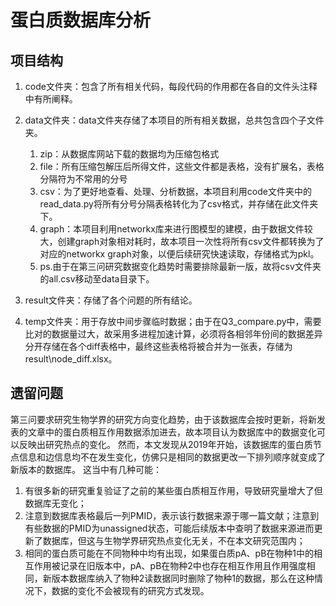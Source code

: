 # 蛋白质数据库分析

## 项目结构
1. code文件夹：包含了所有相关代码，每段代码的作用都在各自的文件头注释中有所阐释。

2. data文件夹：data文件夹存储了本项目的所有相关数据，总共包含四个子文件夹。
   1. zip：从数据库网站下载的数据均为压缩包格式
   2. file：所有压缩包解压后所得文件，这些文件都是表格，没有扩展名，表格分隔符为不常用的分号
   3. csv：为了更好地查看、处理、分析数据，本项目利用code文件夹中的read_data.py将所有分号分隔表格转化为了csv格式，并存储在此文件夹下。
   4. graph：本项目利用networkx库来进行图模型的建模，由于数据文件较大，创建graph对象相对耗时，故本项目一次性将所有csv文件都转换为了对应的networkx graph对象，以便后续研究快速读取，存储格式为pkl。
   5. ps.由于在第三问研究数据变化趋势时需要排除最新一版，故将csv文件夹的all.csv移动至data目录下。
3. result文件夹：存储了各个问题的所有结论。
4. temp文件夹：用于存放中间步骤临时数据；由于在Q3_compare.py中，需要比对的数据量过大，故采用多进程加速计算，必须将各相邻年份间的数据差异分开存储在各个diff表格中，最终这些表格将被合并为一张表，存储为result\node_diff.xlsx。

## 遗留问题
第三问要求研究生物学界的研究方向变化趋势，由于该数据库会按时更新，将新发表的文章中的蛋白质相互作用数据添加进去，故本项目认为数据库中的数据变化可以反映出研究热点的变化。
然而，本文发现从2019年开始，该数据库的蛋白质节点信息和边信息均不在发生变化，仿佛只是相同的数据更改一下排列顺序就变成了新版本的数据库。
这当中有几种可能：
1. 有很多新的研究重复验证了之前的某些蛋白质相互作用，导致研究量增大了但数据库无变化；
2. 注意到数据库表格最后一列PMID，表示该行数据来源于哪一篇文献；注意到有些数据的PMID为unassigned状态，可能后续版本中查明了数据来源进而更新了数据库，但这与生物学界研究热点变化无关，不在本文研究范围内；
3. 相同的蛋白质可能在不同物种中均有出现，如果蛋白质pA、pB在物种1中的相互作用被记录在旧版本中，pA、pB在物种2中也存在相互作用且作用强度相同，新版本数据库纳入了物种2读数据同时删除了物种1的数据，那么在这种情况下，数据的变化不会被现有的研究方式发现。
